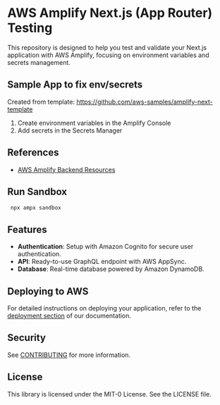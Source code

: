 # AWS Amplify Next.js (App Router) Testing
This repository is designed to help you test and validate your Next.js application with AWS Amplify, focusing on environment variables and secrets management.

## Sample App to fix env/secrets
Created from template: https://github.com/aws-samples/amplify-next-template
1. Create environment variables in the Amplify Console
2. Add secrets in the Secrets Manager

## References
- [AWS Amplify Backend Resources](https://docs.amplify.aws/nextjs/build-a-backend/functions/environment-variables-and-secrets/#secrets)

## Run Sandbox
```
 npx ampx sandbox
```

## Features

- **Authentication**: Setup with Amazon Cognito for secure user authentication.
- **API**: Ready-to-use GraphQL endpoint with AWS AppSync.
- **Database**: Real-time database powered by Amazon DynamoDB.

## Deploying to AWS

For detailed instructions on deploying your application, refer to the [deployment section](https://docs.amplify.aws/nextjs/start/quickstart/nextjs-app-router-client-components/#deploy-a-fullstack-app-to-aws) of our documentation.

## Security

See [CONTRIBUTING](CONTRIBUTING.md#security-issue-notifications) for more information.

## License

This library is licensed under the MIT-0 License. See the LICENSE file.
